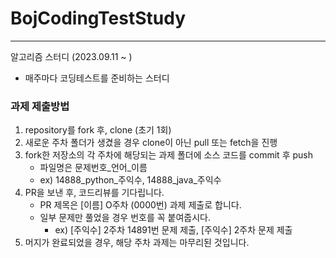 # BojCodingTestStudy

---

알고리즘 스터디 (2023.09.11 ~ )

- 매주마다 코딩테스트를 준비하는 스터디

### 과제 제출방법

1. repository를 fork 후, clone (초기 1회)
2. 새로운 주차 폴더가 생겼을 경우 clone이 아닌 pull 또는 fetch을 진행
3. fork한 저장소의 각 주차에 해당되는 과제 폴더에 소스 코드를 commit 후 push
    - 파일명은 문제번호_언어_이름
    - ex) 14888_python_주익수, 14888_java_주익수
4. PR을 보낸 후, 코드리뷰를 기다립니다.
    - PR 제목은 [이름] O주차 (0000번) 과제 제출로 합니다.
    - 일부 문제만 풀었을 경우 번호를 꼭 붙여줍시다.
        - ex) [주익수] 2주차 14891번 문제 제출, [주익수] 2주차 문제 제출
5. 머지가 완료되었을 경우, 해당 주차 과제는 마무리된 것입니다.